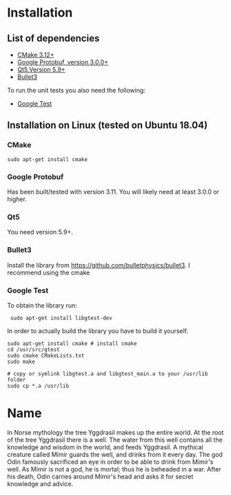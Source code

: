 # Installation
## List of dependencies
* [CMake 3.12+](https://cmake.org/) 
* [Google Protobuf, version 3.0.0+](https://github.com/protocolbuffers/protobuf) 
* [Qt5,Version 5.9+](https://www.qt.io/) 
* [Bullet3](https://github.com/bulletphysics/bullet3)

To run the unit tests you also need the following:
* [Google Test](https://github.com/google/googletest)
## Installation on Linux (tested on Ubuntu 18.04)
### CMake

```
sudo apt-get install cmake
```
### Google Protobuf
Has been built/tested with version 3.11. You will likely need at least 3.0.0 or higher.
### Qt5
You need version 5.9+.
### Bullet3
Install the library from https://github.com/bulletphysics/bullet3. I recommend using the cmake

### Google Test
To obtain the library run:
 
 ``` sudo apt-get install libgtest-dev```

In order to actually build the library you have to build it yourself.
```
sudo apt-get install cmake # install cmake
cd /usr/src/gtest
sudo cmake CMakeLists.txt
sudo make

# copy or symlink libgtest.a and libgtest_main.a to your /usr/lib folder
sudo cp *.a /usr/lib

```

# Name
In Norse mythology the tree Yggdrasil makes up the entire world. At the root of the tree Yggdrasil there is a well. The water from this well contains all the knowledge and wisdom in the world, and feeds Yggdrasil. A mythical creature called Mímir guards the well, and drinks from it every day. 
The god Odin famously sacrificed an eye in order to be able to drink from Mímir's well.
As Mímir is not a god, he is mortal; thus he is beheaded in a war. After his death, Odin carries around Mímir's head and asks it for secret knowledge and advice.
